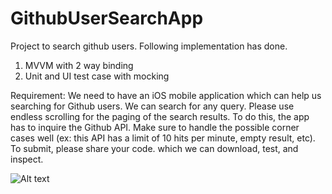 # GithubUserSearchApp

Project to search github users. Following implementation has done.
1. MVVM with 2 way binding
2. Unit and UI test case with mocking

Requirement:
We need to
have an iOS mobile application which can help us searching for Github users.
We can search for any query. Please use endless scrolling for the paging of the search results.
To do this, the app has to inquire the Github API.
Make sure to handle the possible
corner cases well (ex: this API has a limit of 10 hits per minute, empty result, etc). To submit,
please share your code. which we can download, test, and inspect.


![Alt text](https://github.com/ajay009ajay/GithubUserSearchApp/blob/master/output.png?raw=true "Optional Title")



